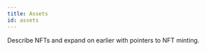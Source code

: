 ```yaml
---
title: Assets
id: assets
---
```



Describe NFTs and expand on earlier with pointers to NFT minting. 